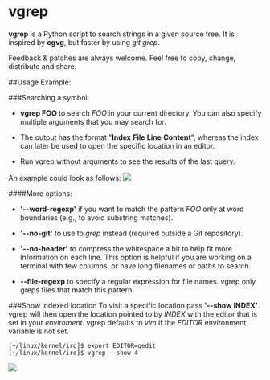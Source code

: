 # vgrep

**vgrep** is a Python script to search strings in a given source tree.  It is
inspired by **cgvg**, but faster by using *git grep*.

Feedback & patches are always welcome.  Feel free to copy, change, distribute
and share.

##Usage Example:

###Searching a symbol

- **vgrep FOO** to search *FOO* in your current directory.  You can also specify
  multiple arguments that you may search for.

- The output has the format "**Index** **File** **Line** **Content**", whereas
  the index can later be used to open the specific location in an editor.

- Run vgrep without arguments to see the results of the last query.

An example could look as follows:
![](https://github.com/vrothberg/vgrep/blob/master/screenshots/grep_example.png)

####More options:

- **'--word-regexp'** if you want to match the pattern *FOO* only at word
  boundaries (e.g., to avoid substring matches).

- **'--no-git'** to use to *grep* instead (required outside a Git repository).

- **'--no-header'** to compress the whitespace a bit to help fit more
  information on each line.  This option is helpful if you are working on a
  terminal with few columns, or have long filenames or paths to search.

- **--file-regexp** to specify a regular expression for file names.  vgrep only
  greps files that match this pattern.

###Show indexed location
To visit a specific location pass **'--show INDEX'**.  vgrep will then open the
location pointed to by *INDEX* with the editor that is set in your *enviroment*.
vgrep defaults to *vim* if the *EDITOR* environment variable is not set.

```
[~/linux/kernel/irq]$ export EDITOR=gedit
[~/linux/kernel/irq]$ vgrep --show 4
```

![](https://github.com/vrothberg/vgrep/blob/master/screenshots/show_example.png)
